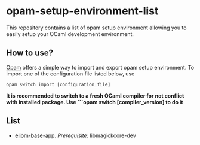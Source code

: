 # opam-setup-environment-list

This repository contains a list of opam setup environment allowing you to easily
setup your OCaml development environment.

## How to use?

[Opam](https://opam.ocaml.org) offers a simple way to import and export opam
setup environment. To import one of the configuration file listed below, use
```
opam switch import [configuration_file]
```

**It is recommended to switch to a fresh OCaml compiler for not conflict with
installed package. Use ```opam switch [compiler_version] to do it**

## List

* [eliom-base-app](https://raw.githubusercontent.com/dannywillems/opam-setup-environment-list/master/eliom-base-app). *Prerequisite:* libmagickcore-dev
